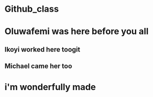 # Github_class

# Oluwafemi was here before you all

## Ikoyi worked here toogit 
## Michael came her too
# i'm wonderfully made